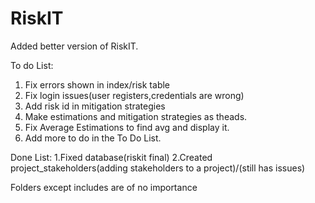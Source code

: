 # RiskIT
 
Added better version of RiskIT.

To do List:
1. Fix errors shown in index/risk table
2. Fix login issues(user registers,credentials are wrong)
3. Add risk id in mitigation strategies
4. Make estimations and mitigation strategies as theads. 
5. Fix Average Estimations to find avg and display it.
6. Add more to do in the To Do List.



Done List:
1.Fixed database(riskit final)
2.Created project_stakeholders(adding stakeholders to a project)/(still has issues)


Folders except includes are of no importance
